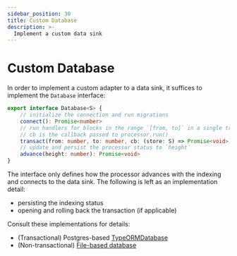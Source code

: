 ```yaml
---
sidebar_position: 30
title: Custom Database
description: >-
  Implement a custom data sink
---
```


# Custom Database

In order to implement a custom adapter to a data sink, it suffices to implement the `Database` interface:

```ts
export interface Database<S> {
    // initialize the connection and run migrations 
    connect(): Promise<number>
    // run handlers for blocks in the range `[from, to]` in a single transaction
    // cb is the callback passed to processor.run()
    transact(from: number, to: number, cb: (store: S) => Promise<void>): Promise<void>
    // update and persist the processor status to `height`
    advance(height: number): Promise<void>
}
```

The interface only defines how the processor advances with the indexing and connects to the data sink. The following is left as an implementation detail:
- persisting the indexing status
- opening and rolling back the transaction (if applicable)

Consult these implementations for details:
- (Transactional) Postgres-based [TypeORMDatabase](https://github.com/subsquid/squid-sdk/blob/master/typeorm/typeorm-store/src/database.ts) 
- (Non-transactional) [File-based database](https://github.com/subsquid/squid-csv-store/blob/main/src/database.ts)